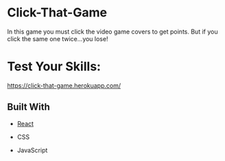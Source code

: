 # Click-That-Game



In this game you must click the video game covers to get points. But if you click the same one twice...you lose!

# Test Your Skills:

https://click-that-game.herokuapp.com/



## Built With


* [React](https://reactjs.org/)

* CSS

* JavaScript